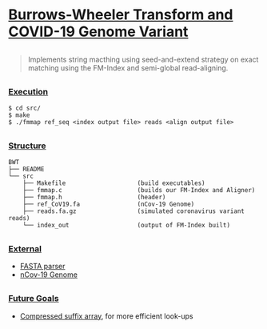 # <ins>Burrows-Wheeler Transform and COVID-19 Genome Variant </ins>

## 

> Implements string macthing using seed-and-extend strategy 
> on exact matching using the FM-Index and semi-global read-aligning.

## 

### <ins>Execution</ins>
```
$ cd src/
$ make
$ ./fmmap ref_seq <index output file> reads <align output file>
```

##

### <ins>Structure</ins>
    BWT
    ├── README                   
    └── src
        ├── Makefile                    (build executables)
        ├── fmmap.c                     (builds our FM-Index and Aligner)
        ├── fmmap.h                     (header)
        ├── ref_CoV19.fa                (nCov-19 Genome)
        ├── reads.fa.gz                 (simulated coronavirus variant reads)
        └── index_out                   (output of FM-Index built)   
##

### <ins>External</ins>
* [FASTA parser](https://github.com/eturro/mmseq/blob/master/src/fasta.c)
* [nCov-19 Genome](https://www.ncbi.nlm.nih.gov/nuccore/NC_045512.2?report=fasta)

##

### <ins> Future Goals </ins>
* [Compressed suffix array](https://www.cs.cmu.edu/~dga/csa.pdf), for more efficient look-ups


